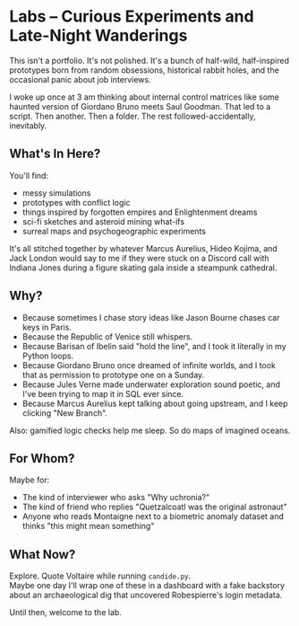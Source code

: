 # Labs – Curious Experiments and Late-Night Wanderings

This isn't a portfolio. It's not polished. It's a bunch of half-wild, half-inspired prototypes born from random obsessions, historical rabbit holes, and the occasional panic about job interviews.

I woke up once at 3 am thinking about internal control matrices like some haunted version of Giordano Bruno meets Saul Goodman. That led to a script. Then another. Then a folder. The rest followed-accidentally, inevitably.

## What's In Here?

You'll find:
- messy simulations
- prototypes with conflict logic
- things inspired by forgotten empires and Enlightenment dreams
- sci-fi sketches and asteroid mining what-ifs
- surreal maps and psychogeographic experiments

It's all stitched together by whatever Marcus Aurelius, Hideo Kojima, and Jack London would say to me if they were stuck on a Discord call with Indiana Jones during a figure skating gala inside a steampunk cathedral.

## Why?

- Because sometimes I chase story ideas like Jason Bourne chases car keys in Paris.
- Because the Republic of Venice still whispers.
- Because Barisan of Ibelin said "hold the line", and I took it literally in my Python loops.
- Because Giordano Bruno once dreamed of infinite worlds, and I took that as permission to prototype one on a Sunday.
- Because Jules Verne made underwater exploration sound poetic, and I've been trying to map it in SQL ever since.
- Because Marcus Aurelius kept talking about going upstream, and I keep clicking "New Branch".

Also: gamified logic checks help me sleep. So do maps of imagined oceans.

## For Whom?

Maybe for:
- The kind of interviewer who asks "Why uchronia?"
- The kind of friend who replies "Quetzalcoatl was the original astronaut"
- Anyone who reads Montaigne next to a biometric anomaly dataset and thinks "this might mean something"

## What Now?

Explore. Quote Voltaire while running `candide.py`.  
Maybe one day I'll wrap one of these in a dashboard with a fake backstory about an archaeological dig that uncovered Robespierre's login metadata.

Until then, welcome to the lab.
